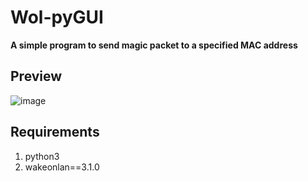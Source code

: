 # Wol-pyGUI
**A simple program to send magic packet to a specified MAC address**
## Preview
![image](https://github.com/cytgh0hu/Wol-pyGUI/assets/76550124/29cc2769-90a1-4c5d-bc04-6d31e82e1097)
## Requirements
1. python3
2. wakeonlan==3.1.0
